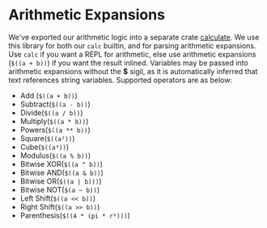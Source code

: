 # Arithmetic Expansions

We've exported our arithmetic logic into a separate crate
[calculate](https://crates.io/crates/calculate). We use this library for both our `calc` builtin,
and for parsing arithmetic expansions. Use `calc` if you want a REPL for arithmetic, else use
arithmetic expansions (`$((a + b))`) if you want the result inlined. Variables may be passed into
arithmetic expansions without the **$** sigil, as it is automatically inferred that text references
string variables. Supported operators are as below:

- Add (`$((a + b))`)
- Subtract(`$((a - b))`)
- Divide(`$((a / b))`)
- Multiply(`$((a * b))`)
- Powers(`$((a ** b))`)
- Square(`$((a²))`)
- Cube(`$((a³))`)
- Modulus(`$((a % b))`)
- Bitwise XOR(`$((a ^ b))`)
- Bitwise AND(`$((a & b))`)
- Bitwise OR(`$((a | b)))`)
- Bitwise NOT(`$(a ~ b))`)
- Left Shift(`$((a << b))`)
- Right Shift(`$((a >> b))`)
- Parenthesis(`$((4 * (pi * r²)))`)
